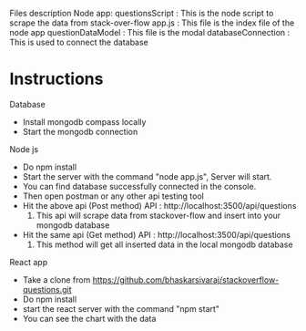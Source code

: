 
Files description 
Node app:
questionsScript : This is the node script to scrape the data from stack-over-flow
app.js : This file is the index file of the node app
questionDataModel : This file is the modal
databaseConnection : This is used to connect the database

# Instructions

Database
* Install mongodb compass locally
* Start the mongodb connection

Node js
* Do npm install
* Start the server with the command "node app.js", Server will start.
* You can find database successfully connected in the console.
* Then open postman or any other api testing tool
* Hit the above api (Post method)
  API :  http://localhost:3500/api/questions
  1) This api will scrape data from stackover-flow and insert into your mongodb database
* Hit the same api (Get method)
  API : http://localhost:3500/api/questions
  1) This method will get all inserted data in the local mongodb database

React app
* Take a clone from https://github.com/bhaskarsivaraj/stackoverflow-questions.git
* Do npm install
* start the react server with the command "npm start"
* You can see the chart with the data 
      
